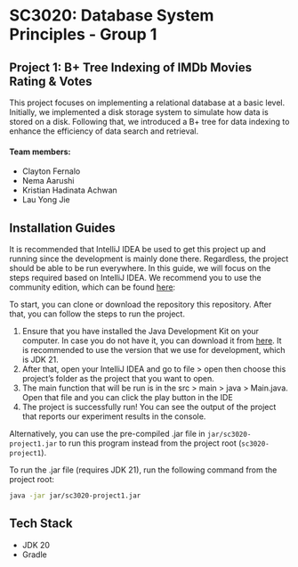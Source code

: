 # SC3020: Database System Principles - Group 1

## Project 1: B+ Tree Indexing of IMDb Movies Rating & Votes

This project focuses on implementing a relational database at a basic level. Initially, we implemented a disk storage
system to simulate how data is stored on a disk. Following that, we introduced a B+ tree for data indexing to enhance
the efficiency of data search and retrieval.

#### Team members:

- Clayton Fernalo
- Nema Aarushi
- Kristian Hadinata Achwan
- Lau Yong Jie

## Installation Guides

It is recommended that IntelliJ IDEA be used to get this project up and running since the development is mainly done
there. Regardless, the project should be able to be run everywhere. In this guide, we will focus on the steps required
based on IntelliJ IDEA. We recommend you to use the community edition, which can be
found [here](https://www.jetbrains.com/idea/download/other.html):

To start, you can clone or download the repository this repository. After that, you can follow the steps to run the
project.

1. Ensure that you have installed the Java Development Kit on your computer. In case you do not have it, you can
   download it from [here](https://www.oracle.com/sg/java/technologies/downloads/). It is recommended to use the version
   that we use for development, which is JDK 21.
2. After that, open your IntelliJ IDEA and go to file > open then choose this project’s folder as the project that you
   want to open.
3. The main function that will be run is in the src > main > java > Main.java. Open that file and you can click the play
   button in the IDE
4. The project is successfully run! You can see the output of the project that reports our experiment results in the
   console.

Alternatively, you can use the pre-compiled .jar file in `jar/sc3020-project1.jar` to run this program instead from the
project root (`sc3020-project1`).

To run the .jar file (requires JDK 21), run the following command from the project root:

```bash
java -jar jar/sc3020-project1.jar
```

## Tech Stack

- JDK 20
- Gradle
